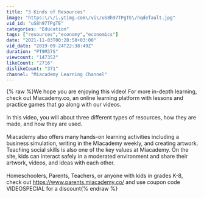 ```yaml
---
title: "3 Kinds of Resources"
image: "https:\/\/i.ytimg.com\/vi\/uS8h97TPgTE\/hqdefault.jpg"
vid_id: "uS8h97TPgTE"
categories: "Education"
tags: ["resources","economy","economics"]
date: "2021-11-03T00:28:58+03:00"
vid_date: "2019-09-24T22:38:49Z"
duration: "PT9M37S"
viewcount: "147352"
likeCount: "2716"
dislikeCount: "371"
channel: "Miacademy Learning Channel"
---
```

{% raw %}We hope you are enjoying this video! For more in-depth learning, check out Miacademy.co, an online learning platform with lessons and practice games that go along with our videos.  <br /><br />In this video, you will about three different types of resources, how they are made, and how they are used.<br /><br />Miacademy also offers many hands-on learning activities including a business simulation, writing in the Miacademy weekly, and creating artwork. Teaching social skills is also one of the key values at Miacademy. On the site, kids can interact safely in a moderated environment and share their artwork, videos, and ideas with each other.<br /><br />Homeschoolers, Parents, Teachers, or anyone with kids in grades K-8,  check out <a rel="nofollow" target="blank" href="https://www.parents.miacademy.co/">https://www.parents.miacademy.co/</a> and use coupon code VIDEOSPECIAL for a discount{% endraw %}
